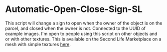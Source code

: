 # Automatic-Open-Close-Sign-SL
This script will change a sign to open when the owner of the object is on the parcel, and closed when the owner is not. Connected to the UUID of example images.
I'm open to people using this script on other objects and or with other textures.
This is available on the Second Life Marketplace on a mesh with simple textures [here](https://marketplace.secondlife.com/p/Automatic-Immersive-Open-Closed-Sign/22943124).
